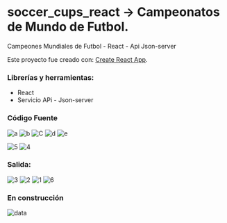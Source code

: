 # soccer_cups_react -> Campeonatos de Mundo de Futbol. 
Campeones Mundiales de Futbol - React - Api Json-server

Este proyecto fue creado con: [Create React App](https://github.com/facebook/create-react-app).

### Librerías y herramientas:

* React
* Servicio APi - Json-server

### Código Fuente
![a](https://user-images.githubusercontent.com/7141537/103563074-277eb200-4e8a-11eb-899e-2e623c25d597.PNG)
![b](https://user-images.githubusercontent.com/7141537/103563072-277eb200-4e8a-11eb-945a-b697482b6477.PNG)
![C](https://user-images.githubusercontent.com/7141537/103563071-277eb200-4e8a-11eb-881e-9d1e6b8125da.PNG)
![d](https://user-images.githubusercontent.com/7141537/103563069-26e61b80-4e8a-11eb-9f94-b8608f6cb6e0.PNG)
![e](https://user-images.githubusercontent.com/7141537/103563068-26e61b80-4e8a-11eb-9fbc-91c360b8d642.PNG)

![5](https://user-images.githubusercontent.com/7141537/103563076-28174880-4e8a-11eb-81e0-836dbef48963.PNG)
![4](https://user-images.githubusercontent.com/7141537/103563078-28174880-4e8a-11eb-8ef0-b75f1c5666d1.PNG)

### Salida:

![3](https://user-images.githubusercontent.com/7141537/103563061-25b4ee80-4e8a-11eb-82c1-fe33b2d1b103.PNG)
![2](https://user-images.githubusercontent.com/7141537/103563062-264d8500-4e8a-11eb-888f-c5e0647cbf2d.PNG)
![1](https://user-images.githubusercontent.com/7141537/103563063-264d8500-4e8a-11eb-923f-3fd83e45a0a7.PNG)
![6](https://user-images.githubusercontent.com/7141537/103563066-26e61b80-4e8a-11eb-95d9-b15b5597d1dd.PNG)



### En construcción 

![data](https://user-images.githubusercontent.com/7141537/48297627-294fb500-e47b-11e8-9d9c-4b184aefd012.png)



